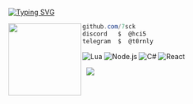 [![Typing SVG](https://readme-typing-svg.herokuapp.com?font=Inter&size=30&duration=3800&pause=1000&color=909090FF&width=435&lines=intrusif)](https://git.io/typing-svg)

<img align="left" src="https://i.imgur.com/E7RNrjt.png" width="147"/>

```csharp
github.com/7sck
discord   $  @hci5
telegram  $  @t0rnly
```

![Lua](https://img.shields.io/badge/Lua-2c2d72?style=flat&logo=lua&logoColor=white)
![Node.js](https://img.shields.io/badge/Node.js-68A063?style=flat&logo=node.js&logoColor=white)
![C#](https://img.shields.io/badge/C%23-4CAF50?style=flat&logo=c-sharp&logoColor=white)
![React](https://img.shields.io/badge/React-00D8FF?style=flat&logo=react&logoColor=black)

&zwnj; 
&zwnj; 
![](https://komarev.com/ghpvc/?username=7sck)
